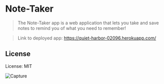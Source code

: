 # Note-Taker

  > The Note-Taker app is a web application that lets you take and save notes to remind you of what you need to remember!
  
  > Link to deployed app: https://quiet-harbor-02096.herokuapp.com/

  ## License
  
  License: MIT
  
  ![Capture](https://user-images.githubusercontent.com/60049799/84838289-9d5f2100-afff-11ea-906c-64363fc76196.PNG)
